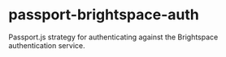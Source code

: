 # passport-brightspace-auth
Passport.js strategy for authenticating against the Brightspace authentication service.
